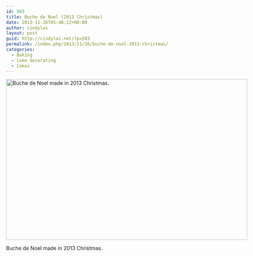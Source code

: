 ```yaml
---
id: 503
title: Buche de Noel (2013 Christmas)
date: 2013-11-26T05:48:22+00:00
author: cindylai
layout: post
guid: http://cindylai.net/?p=503
permalink: /index.php/2013/11/26/buche-de-noel-2013-christmas/
categories:
  - Baking
  - Cake decorating
  - Cakes
---
```

<div id="attachment_111" class="wp-caption aligncenter" style="width: 660px">
  <img class="size-large wp-image-111" src="http://cindylai.net/wp-content/uploads/2015/12/IMG_2663-1024x683.jpg" alt="Buche de Noel made in 2013 Christmas." width="660" height="440" srcset="http://cindylai.net/wp-content/uploads/2015/12/IMG_2663-1024x683.jpg 1024w, http://cindylai.net/wp-content/uploads/2015/12/IMG_2663-300x200.jpg 300w, http://cindylai.net/wp-content/uploads/2015/12/IMG_2663-768x512.jpg 768w" sizes="(max-width: 660px) 100vw, 660px" />
  
  <p class="wp-caption-text">
    Buche de Noel made in 2013 Christmas.
  </p>
</div>